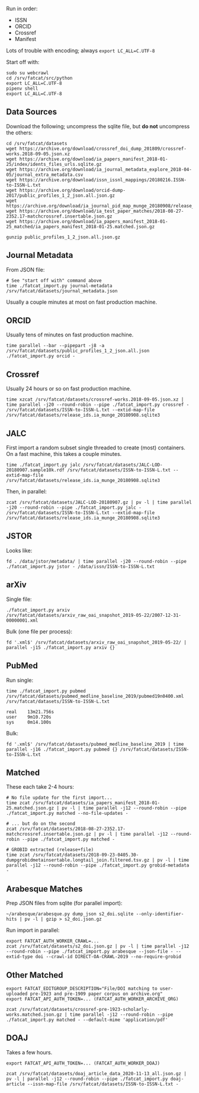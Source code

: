 
Run in order:

- ISSN
- ORCID
- Crossref
- Manifest

Lots of trouble with encoding; always `export LC_ALL=C.UTF-8`

Start off with:

    sudo su webcrawl
    cd /srv/fatcat/src/python
    export LC_ALL=C.UTF-8
    pipenv shell
    export LC_ALL=C.UTF-8

## Data Sources

Download the following; uncompress the sqlite file, but **do not** uncompress
the others:

    cd /srv/fatcat/datasets
    wget https://archive.org/download/crossref_doi_dump_201809/crossref-works.2018-09-05.json.xz
    wget https://archive.org/download/ia_papers_manifest_2018-01-25/index/idents_files_urls.sqlite.gz
    wget https://archive.org/download/ia_journal_metadata_explore_2018-04-05/journal_extra_metadata.csv
    wget https://archive.org/download/issn_issnl_mappings/20180216.ISSN-to-ISSN-L.txt
    wget https://archive.org/download/orcid-dump-2017/public_profiles_1_2_json.all.json.gz
    wget https://archive.org/download/ia_journal_pid_map_munge_20180908/release_ids.ia_munge_20180908.sqlite3.gz
    wget https://archive.org/download/ia_test_paper_matches/2018-08-27-2352.17-matchcrossref.insertable.json.gz
    wget https://archive.org/download/ia_papers_manifest_2018-01-25_matched/ia_papers_manifest_2018-01-25.matched.json.gz

    gunzip public_profiles_1_2_json.all.json.gz

## Journal Metadata

From JSON file:

    # See "start off with" command above
    time ./fatcat_import.py journal-metadata /srv/fatcat/datasets/journal_metadata.json

Usually a couple minutes at most on fast production machine.

## ORCID

Usually tens of minutes on fast production machine.

    time parallel --bar --pipepart -j8 -a /srv/fatcat/datasets/public_profiles_1_2_json.all.json ./fatcat_import.py orcid -

## Crossref

Usually 24 hours or so on fast production machine.

    time xzcat /srv/fatcat/datasets/crossref-works.2018-09-05.json.xz | time parallel -j20 --round-robin --pipe ./fatcat_import.py crossref - /srv/fatcat/datasets/ISSN-to-ISSN-L.txt --extid-map-file /srv/fatcat/datasets/release_ids.ia_munge_20180908.sqlite3

## JALC

First import a random subset single threaded to create (most) containers. On a
fast machine, this takes a couple minutes.

    time ./fatcat_import.py jalc /srv/fatcat/datasets/JALC-LOD-20180907.sample10k.rdf /srv/fatcat/datasets/ISSN-to-ISSN-L.txt --extid-map-file /srv/fatcat/datasets/release_ids.ia_munge_20180908.sqlite3

Then, in parallel:

    zcat /srv/fatcat/datasets/JALC-LOD-20180907.gz | pv -l | time parallel -j20 --round-robin --pipe ./fatcat_import.py jalc - /srv/fatcat/datasets/ISSN-to-ISSN-L.txt --extid-map-file /srv/fatcat/datasets/release_ids.ia_munge_20180908.sqlite3

## JSTOR

Looks like:

    fd . /data/jstor/metadata/ | time parallel -j20 --round-robin --pipe ./fatcat_import.py jstor - /data/issn/ISSN-to-ISSN-L.txt

## arXiv

Single file:

    ./fatcat_import.py arxiv /srv/fatcat/datasets/arxiv_raw_oai_snapshot_2019-05-22/2007-12-31-00000001.xml

Bulk (one file per process):

    fd '.xml$' /srv/fatcat/datasets/arxiv_raw_oai_snapshot_2019-05-22/ | parallel -j15 ./fatcat_import.py arxiv {}

## PubMed

Run single:

    time ./fatcat_import.py pubmed /srv/fatcat/datasets/pubmed_medline_baseline_2019/pubmed19n0400.xml /srv/fatcat/datasets/ISSN-to-ISSN-L.txt

    real    13m21.756s
    user    9m10.720s
    sys     0m14.100s

Bulk:

    fd '.xml$' /srv/fatcat/datasets/pubmed_medline_baseline_2019 | time parallel -j16 ./fatcat_import.py pubmed {} /srv/fatcat/datasets/ISSN-to-ISSN-L.txt

## Matched

These each take 2-4 hours:

    # No file update for the first import...
    time zcat /srv/fatcat/datasets/ia_papers_manifest_2018-01-25.matched.json.gz | pv -l | time parallel -j12 --round-robin --pipe ./fatcat_import.py matched --no-file-updates -

    # ... but do on the second
    zcat /srv/fatcat/datasets/2018-08-27-2352.17-matchcrossref.insertable.json.gz | pv -l | time parallel -j12 --round-robin --pipe ./fatcat_import.py matched -

    # GROBID extracted (release+file)
    time zcat /srv/fatcat/datasets/2018-09-23-0405.30-dumpgrobidmetainsertable.longtail_join.filtered.tsv.gz | pv -l | time parallel -j12 --round-robin --pipe ./fatcat_import.py grobid-metadata -

## Arabesque Matches

Prep JSON files from sqlite (for parallel import):

    ~/arabesque/arabesque.py dump_json s2_doi.sqlite --only-identifier-hits | pv -l | gzip > s2_doi.json.gz

Run import in parallel:

    export FATCAT_AUTH_WORKER_CRAWL=...
    zcat /srv/fatcat/datasets/s2_doi.json.gz | pv -l | time parallel -j12 --round-robin --pipe ./fatcat_import.py arabesque --json-file - --extid-type doi --crawl-id DIRECT-OA-CRAWL-2019 --no-require-grobid

## Other Matched

    export FATCAT_EDITGROUP_DESCRIPTION="File/DOI matching to user-uploaded pre-1923 and pre-1909 paper corpus on archive.org"
    export FATCAT_API_AUTH_TOKEN=... (FATCAT_AUTH_WORKER_ARCHIVE_ORG)

    zcat /srv/fatcat/datasets/crossref-pre-1923-scholarly-works.matched.json.gz | time parallel -j12 --round-robin --pipe ./fatcat_import.py matched - --default-mime 'application/pdf'

## DOAJ

Takes a few hours.

    export FATCAT_API_AUTH_TOKEN=... (FATCAT_AUTH_WORKER_DOAJ)

    zcat /srv/fatcat/datasets/doaj_article_data_2020-11-13_all.json.gz | pv -l | parallel -j12 --round-robin --pipe ./fatcat_import.py doaj-article --issn-map-file /srv/fatcat/datasets/ISSN-to-ISSN-L.txt -
